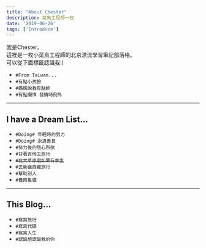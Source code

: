 ```yaml
---
title: "About Chester"
description: 菜鳥工程師一枚
date: '2019-06-26'
tags: ['Introduce']
---
```

我是Chester。  
這裡是一枚小菜鳥工程師的北京漂流學習筆記部落格。&nbsp;   
可以從下面標籤認識我:)  
- `#From Taiwan...`  
- `#有點小孩臉`
- `#媽媽說我有點帥`
- `#有點懶惰 發情時例外`

---
## I have a Dream List...
  - `#Doing# 年輕時的努力`
  - `#Doing# 永遠善良`
  - `#努力後的隨心所欲`
  - `#背著吉他去旅行`
  - ~~`#在大草原唱如果有來生`~~
  - `#去新疆西藏旅行`
  - `#幫助別人`
  - `#養兩隻貓`

---
## This Blog...
  - `#寫寫旅行`  
  - `#寫寫代碼`  
  - `#寫寫人生`  
  - `#認識想認識我的你`
